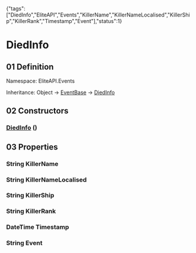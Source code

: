 {"tags":["DiedInfo","EliteAPI","Events","KillerName","KillerNameLocalised","KillerShip","KillerRank","Timestamp","Event"],"status":1}

# DiedInfo

## 01 Definition

Namespace: <span class='code'>EliteAPI.Events</span>

Inheritance: <span class='code'>Object</span> → <span class='code'>[EventBase](../../EliteAPI/Events/EventBase.html)</span> → <span class='code'>[DiedInfo](../../EliteAPI/Events/DiedInfo.html)</span>

## 02 Constructors

### <span class='code'>[DiedInfo](../../EliteAPI/Events/DiedInfo.html)</span> ()

## 03 Properties

### <span class='code'>String</span> KillerName

### <span class='code'>String</span> KillerNameLocalised

### <span class='code'>String</span> KillerShip

### <span class='code'>String</span> KillerRank

### <span class='code'>DateTime</span> Timestamp

### <span class='code'>String</span> Event

